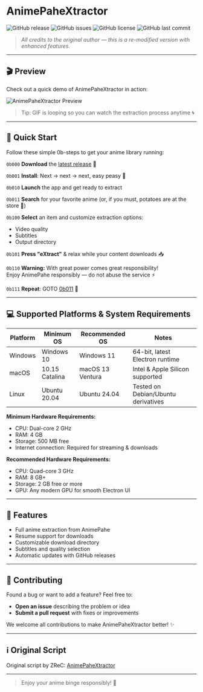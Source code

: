 # AnimePaheXtractor

![GitHub release](https://img.shields.io/github/v/release/lonezoneM/AnimePaheXtractor?style=for-the-badge)
![GitHub issues](https://img.shields.io/github/issues/lonezoneM/AnimePaheXtractor?style=for-the-badge)
![GitHub license](https://img.shields.io/github/license/lonezoneM/AnimePaheXtractor?style=for-the-badge)
![GitHub last commit](https://img.shields.io/github/last-commit/lonezoneM/AnimePaheXtractor?style=for-the-badge)

> *All credits to the original author — this is a re-modified version with enhanced features.*

---

## 🎬 Preview

Check out a quick demo of AnimePaheXtractor in action:

![AnimePaheXtractor Preview](https://media.giphy.com/media/3o7aCTfyhYawdOXcFW/giphy.gif)  

> Tip: GIF is looping so you can watch the extraction process anytime 🌀

---

## 🚀 Quick Start

Follow these simple 0b-steps to get your anime library running:

```0b000``` **Download** the [latest release](../../releases/latest/) 🎉

```0b001``` **Install**: Next → next → next, easy peasy 🍵

```0b010``` **Launch** the app and get ready to extract

<div id="0b011"></div>

```0b011``` **Search** for your favorite anime (or, if you must, potatoes are at the store 🥔)

```0b100``` **Select** an item and customize extraction options:
- Video quality
- Subtitles
- Output directory

```0b101``` **Press "eXtract"** & relax while your content downloads 📥

```0b110``` **Warning:** With great power comes great responsibility!  
Enjoy AnimePahe responsibly — do not abuse the service ⚡

```0b111``` **Repeat**: GOTO [0b011](#0b011) 🔁

---

## 💻 Supported Platforms & System Requirements

| Platform | Minimum OS | Recommended OS | Notes |
|----------|------------|----------------|-------|
| Windows  | Windows 10 | Windows 11     | 64-bit, latest Electron runtime |
| macOS    | 10.15 Catalina | macOS 13 Ventura | Intel & Apple Silicon supported |
| Linux    | Ubuntu 20.04 | Ubuntu 24.04   | Tested on Debian/Ubuntu derivatives |

**Minimum Hardware Requirements:**
- CPU: Dual-core 2 GHz
- RAM: 4 GB
- Storage: 500 MB free
- Internet connection: Required for streaming & downloads

**Recommended Hardware Requirements:**
- CPU: Quad-core 3 GHz
- RAM: 8 GB+
- Storage: 2 GB free or more
- GPU: Any modern GPU for smooth Electron UI

---

## 🎨 Features

- Full anime extraction from AnimePahe
- Resume support for downloads
- Customizable download directory
- Subtitles and quality selection
- Automatic updates with GitHub releases

---

## 🤝 Contributing

Found a bug or want to add a feature? Feel free to:

- **Open an issue** describing the problem or idea  
- **Submit a pull request** with fixes or improvements  

We welcome all contributions to make AnimePaheXtractor better! ✨

---

## ℹ️ Original Script

Original script by ZReC: [AnimePaheXtractor](https://github.com/ZReC/AnimePaheXtractor)

---

> Enjoy your anime binge responsibly! 🍿
